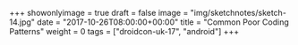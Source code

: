 +++
showonlyimage = true
draft = false
image = "img/sketchnotes/sketch-14.jpg"
date = "2017-10-26T08:00:00+00:00"
title = "Common Poor Coding Patterns"
weight = 0
tags = ["droidcon-uk-17", "android"]
+++

